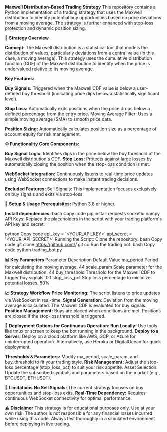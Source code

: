 **Maxwell Distribution-Based Trading Strategy**
This repository contains a Python implementation of a trading strategy that uses the Maxwell distribution to identify potential buy opportunities based on price deviations from a moving average. The strategy is further enhanced with stop-loss protection and dynamic position sizing.

**📜 Strategy Overview**

**Concept:**
The Maxwell distribution is a statistical tool that models the distribution of values, particularly deviations from a central value (in this case, a moving average).
This strategy uses the cumulative distribution function (CDF) of the Maxwell distribution to identify when the price is undervalued relative to its moving average.

**Key Features:**

**Buy Signals:**
Triggered when the Maxwell CDF value is below a user-defined buy threshold (indicating price dips below a statistically significant level).

**Stop Loss:**
Automatically exits positions when the price drops below a defined percentage from the entry price.
Moving Average Filter:
Uses a simple moving average (SMA) to smooth price data.

**Position Sizing:**
Automatically calculates position size as a percentage of account equity for risk management.


**⚙️ Functionality**
**Core Components:**

**Buy Signal Logic:**
Identifies dips in the price below the buy threshold of the Maxwell distribution's CDF.
**Stop Loss:**
Protects against large losses by automatically closing the position when the stop-loss condition is met.

**WebSocket Integration:**
Continuously listens to real-time price updates using WebSocket connections to make instant trading decisions.

**Excluded Features:**
Sell Signals: This implementation focuses exclusively on buy signals and exits via stop-loss.


**🔧 Setup & Usage**
**Prerequisites:**
Python 3.8 or higher.

**Install dependencies:**
bash
Copy code
pip install requests socketio numpy
API Keys:
Replace the placeholders in the script with your trading platform's API key and secret:

python
Copy code
api_key = '<YOUR_API_KEY>'
api_secret = '<YOUR_API_SECRET>'
Running the Script:
Clone the repository:
bash
Copy code
git clone https://github.com/<your-username>/<your-repo-name>.git
cd <your-repo-name>
Run the trading bot:
bash
Copy code
python trading_bot.py

**📊 Key Parameters**
Parameter	Description	Default Value
ma_period	Period for calculating the moving average.	44
scale_param	Scale parameter for the Maxwell distribution.	44
buy_threshold	Threshold for the Maxwell CDF to trigger buy signals.	0.1
stop_loss_pct	Stop loss percentage to minimize potential losses.	50%

**📈 Strategy Workflow**
**Price Monitoring:**
The script listens to price updates via WebSocket in real-time.
**Signal Generation**:
Deviation from the moving average is calculated.
The Maxwell CDF is evaluated for buy signals.
**Position Management:**
Buys are placed when conditions are met.
Positions are closed if the stop-loss threshold is triggered.

**🚀 Deployment**
**Options for Continuous Operation:
Run Locally:**
Use tools like tmux or screen to keep the bot running in the background.
**Deploy to a Server:**
Deploy on a cloud platform like AWS, GCP, or Azure for uninterrupted operation.
Alternatively, use Heroku or DigitalOcean for quick deployment.


**Thresholds & Parameters:**
Modify ma_period, scale_param, and buy_threshold to fit your trading style.
**Risk Management:**
Adjust the stop-loss percentage (stop_loss_pct) to suit your risk appetite.
Asset Selection:
Update the subscribed symbols and parameters based on the market (e.g., BTCUSDT, ETHUSDT).

**📌 Limitations**
**No Sell Signals:**
The current strategy focuses on buy opportunities and stop-loss exits.
**Real-Time Dependency:**
Requires continuous WebSocket connectivity for optimal performance.

**⚠️ Disclaimer**
This strategy is for educational purposes only. Use at your own risk. The author is not responsible for any financial losses incurred while using this code. Always test thoroughly in a simulated environment before deploying in live trading.
